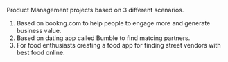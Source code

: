 Product Management projects based on 3 different scenarios.
1. Based on bookng.com to help people to engage more and generate business value.
2. Based on dating app called Bumble to find matcing partners.
3.  For food enthusiasts creating a food app for finding street vendors with best food online.
